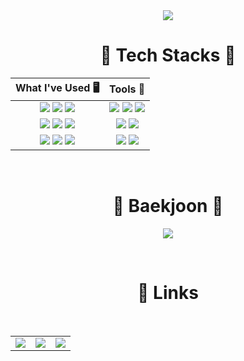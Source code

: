 <div align="center">

<img src="https://capsule-render.vercel.app/api?type=waving&color=00BFFF&fontColor=333333A&height=200&section=header&text=Welcome+to+HyunKang's+Github!&fontSize=50"/>

# 🚀 Tech Stacks 🚀

| What I've Used 🖥️ | Tools 🔨 |
|:------:|:---:|
| <img src="https://img.shields.io/badge/Arduino-00979D?style=for-the-badge&logo=Arduino&logoColor=white"> <img src="https://img.shields.io/badge/Raspberry Pi-A22846?style=for-the-badge&logo=Raspberry%20Pi&logoColor=white"> <img src="https://img.shields.io/badge/C-A8B9CC?style=for-the-badge&logo=c&logoColor=white"> | <img src="https://img.shields.io/badge/Linux-FCC624?style=for-the-badge&logo=linux&logoColor=black"> <img src="https://img.shields.io/badge/Ubuntu-E95420?style=for-the-badge&logo=ubuntu&logoColor=white"> <img src="https://img.shields.io/badge/Vivado-BAA636?style=for-the-badge&logo=xilinx&logoColor=white"> |
| <img src="https://img.shields.io/badge/Python-3776AB?style=for-the-badge&logo=python&logoColor=white"> <img src="https://img.shields.io/badge/C%2B%2B-00599C?style=for-the-badge&logo=c%2B%2B&logoColor=white"> <img src="https://img.shields.io/badge/JETSON%20NANO-6DB33F?style=for-the-badge&logo=nvidia&logoColor=white"> | <img src="https://img.shields.io/badge/Visual%20Studio%20Code-007ACC?style=for-the-badge&logo=Visual%20Studio%20Code&logoColor=white"> <img src="https://img.shields.io/badge/MATLAB-0076A8?style=for-the-badge&logo=MathWorks&logoColor=white"> |
| <img src="https://img.shields.io/badge/ROS-22314E?style=for-the-badge&logo=ros&logoColor=white"> <img src="https://img.shields.io/badge/Jupyter-F37626?style=for-the-badge&logo=Jupyter&logoColor=white"> <img src="https://img.shields.io/badge/Verilog%20HDL-0033CC?style=for-the-badge&logoColor=white"> | <img src="https://img.shields.io/badge/VirtualBox-2F61B4?style=for-the-badge&logo=VirtualBox&logoColor=white"> <img src="https://img.shields.io/badge/QEMU-FF6600?style=for-the-badge&logo=QEMU&logoColor=black"> |

<br/>

# 🔷 Baekjoon 🔷

<a href="https://solved.ac/profile/pas901"><img src="https://github-readme-solvedac-hyp3rflow.vercel.app/api/?handle=pas901"></a>

<br/>

# 🔗 Links

<table>
  <tr>
    <td>
      <a href="https://heozhendong.tistory.com/">
        <img src="https://img.shields.io/badge/TISTORY-000000?style=for-the-badge&logo=tistory&logoColor=white">
      </a>
    </td>
    <td>
      <a href="https://www.youtube.com/@2024_final_ros_project_konkuk">
        <img src="https://img.shields.io/badge/YOUTUBE-FF0000?style=for-the-badge&logo=youtube&logoColor=white">
      </a>
    </td>
    <td>
      <a href="https://stupendous-grey-4db.notion.site/Hello-I-m-HyunKang-2571e1d60f1b804abf5ee6cf10b8c83c?pvs=74">
        <img src="https://img.shields.io/badge/Notion-000000?style=for-the-badge&logo=notion&logoColor=white">
      </a>
    </td>
  </tr>
</table>



</div>
